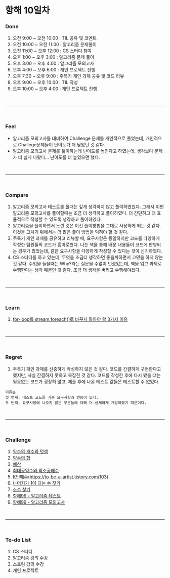 # 항해 10일차

 ### Done
 1) 오전 9:00 ~ 오전 10:00 : TIL 공유 및 코멘트
 2) 오전 10:00 ~ 오전 11:00 : 알고리즘 문제풀이
 3) 오전 11:00 ~ 오후 12:00 : CS 스터디 참여
 4) 오후 1:00 ~ 오후 3:00 : 알고리즘 문제 풀이
 5) 오후 3:00 ~ 오후 4:00 : 알고리즘 모의고사 
 6) 오후 4:00 ~ 오후 6:00 : 개인 프로젝트 진행
 7) 오후 7:30 ~ 오후 9:00 : 주특기 개인 과제 공유 및 코드 리뷰
 8) 오후 9:00 ~ 오후 10:00 : TIL 작성
 9) 오후 10:00 ~ 오후 4:00 : 개인 프로젝트 진행
 
<br />
<hr>
<br />

### Feel
  * 알고리즘 모의고사를 대비하여 Challenge 문제를 개인적으로 풀었는데, 개인적으로 Challege문제들이 난이도가 더 낮았던 것 같다.
  * 알고리즘 모의고사 문제를 풀이하는데 난이도를 높인다고 하였는데, 생각보다 문제가 더 쉽게 나왔다... 난이도를 더 높였으면 했다.
  
<br />
<hr>
<br />

### Compare
  1. 알고리즘 모의고사 테스트를 풀때는 깊게 생각하지 않고 풀이하였었다. 그래서 이번 알고리즘 모의고사를 풀이할때는 조금 더 생각하고 풀이하였다. 더 간단하고 더 효율적으로 작성할 수 있도록 생각하고 풀이하였다. 
  2. 알고리즘을 풀이하면서 느낀 것은 이전 풀이방법을 그대로 사용하게 되는 것 같다. 이것을 고치기 위해서는 더 많은 풀이 방법을 익혀야 할 것 같다.
  3. 주특기 개인 과제를 공유하고 리뷰할 때, 요구사항은 동일하지만 코드를 다양하게 작성한 팀원들의 코드가 흥미로웠다. 나는 책을 통해 배운 내용들이 코드에 반영되는 경우가 많았는데, 같은 요구사항을 다양하게 작성할 수 있다는 것이 신기하였다.
  4. CS 스터디를 하고 있는데, 무엇을 조금더 생각하면 좋을까하면서 고민을 하지 않는 것 같다. 수업을 들을때는 Why?라는 질문을 수없이 던졌었는데, 책을 읽고 과제로 수행한다는 생각 때문인 것 같다. 조금 더 생각을 버리고 수행해야겠다.

<br />
<hr>
<br />

### Learn
  1. [for-loop를 stream.foreach()로 바꾸지 말아야 할 3가지 이유](https://github.com/bang-star/TIL/blob/main/programming/dontchange_for_loop_to_stream_foreach.md)

<br />
<hr>
<br />

### Regret 
  1. 주특기 개인 과제를 신중하게 작성하지 않은 것 같다. 코드를 간결하게 구현한다고 했지만, 사실 간결하지 못하고 복잡한 것 같다.
  코드를 작성한 후에 다시 봤을 떄는 필요없는 코드가 굉장히 많고, 제출 후에 나온 테스트 값들은 테스트할 수 없었다.
  
    
    이유는 
    첫 번째, 테스트 코드를 기존 요구사항과 변동이 있다. 
    두 번째, 요구사항에 나오지 않은 부분들에 대해 더 상세하게 개발하였기 때문이다.
   
<br />
<hr>
<br />

### Challenge
  1. [약수의 개수와 덧셈](https://to-be-a-artist.tistory.com/103)
  2. [약수의 합](https://to-be-a-artist.tistory.com/103)
  3. [예산](https://to-be-a-artist.tistory.com/103)
  4. [최대공약수와 최소공배수](https://to-be-a-artist.tistory.com/103)
  5. [K번째수]()(https://to-be-a-artist.tistory.com/103)
  6. [나머지가 1이 되는 수 찾기](https://to-be-a-artist.tistory.com/103)
  7. [소수 찾기](https://to-be-a-artist.tistory.com/103)
  8. [항해99 - 알고리즘 테스트](https://youtu.be/UPz4o8fjHis)
  8. [항해99 - 알고리즘 모의고사](https://youtu.be/L4lJ3rO8pUU)


<br />
<hr>
<br />

### To-do List 
  1. CS 스터디
  2. 알고리즘 강의 수강
  3. 스프링 강의 수강
  3. 개인 프로젝트
